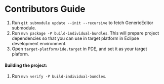 Contributors Guide
================

1. Run `git submodule update --init --recursive` to fetch GenericEditor submodule.
1. Run `mvn package -P build-individual-bundles`. This will prepare project dependencies so that you can use in target platform in Eclipse development environment.
1. Open `target-platform/ide.target` in PDE, and set it as your target plaform.

#### Building the project:

1. Run `mvn verify -P build-individual-bundles`.

